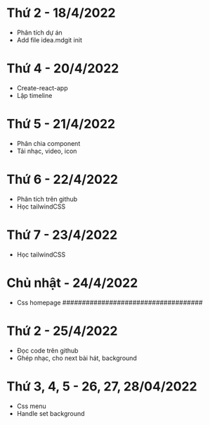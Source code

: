 # Thứ 2 - 18/4/2022
- Phân tích dự án
- Add file idea.mdgit init
# Thứ 4 - 20/4/2022
- Create-react-app
- Lập timeline
# Thứ 5 - 21/4/2022
- Phân chia component
- Tải nhạc, video, icon
# Thứ 6 - 22/4/2022
- Phân tích trên github
- Học tailwindCSS
# Thứ 7 - 23/4/2022
- Học tailwindCSS
# Chủ nhật - 24/4/2022
- Css homepage
####################################
# Thứ 2 - 25/4/2022
- Đọc code trên github
- Ghép nhạc, cho next bài hát, background
# Thứ 3, 4, 5 - 26, 27, 28/04/2022
- Css menu
- Handle set background